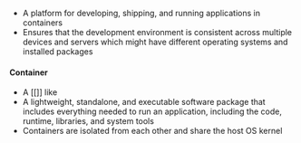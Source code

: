 - A platform for developing, shipping, and running applications in containers
- Ensures that the development environment is consistent across multiple devices and servers which might have different operating systems and installed packages 

#### Container
- A [[]] like 
- A lightweight, standalone, and executable software package that includes everything needed to run an application, including the code, runtime, libraries, and system tools
- Containers are isolated from each other and share the host OS kernel